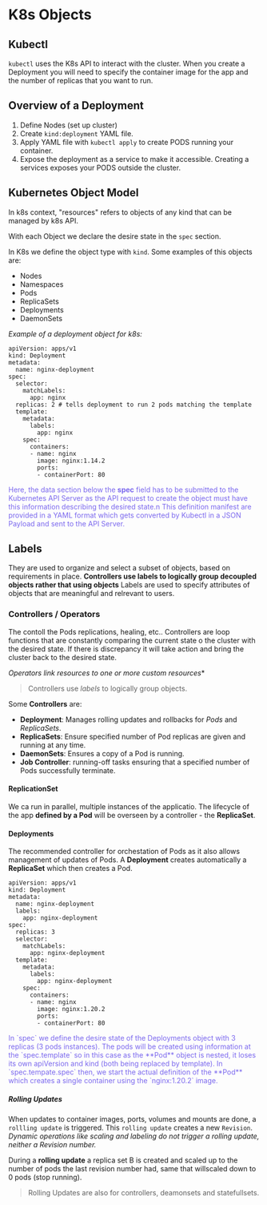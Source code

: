 # K8s Objects
## Kubectl
`kubectl` uses the K8s API to interact with the cluster.
When you create a Deployment you will need to specify the container image for the app and the number of replicas that you want to run.

## Overview of a Deployment
1. Define Nodes (set up cluster)
2. Create `kind:deployment` YAML file.
3. Apply YAML file with `kubectl apply` to create PODS running your container.
4. Expose the deployment as a service to make it accessible. Creating a services exposes your PODS outside the cluster.

## Kubernetes Object Model
In k8s context, "resources" refers to objects of any kind that can be managed by k8s API.

With each Object we declare the desire state in the `spec` section.

In K8s we define the object type with `kind`. Some examples of this objects are:
- Nodes
- Namespaces
- Pods
- ReplicaSets
- Deployments
- DaemonSets

*Example of a deployment object for k8s:*
```
apiVersion: apps/v1
kind: Deployment
metadata:
  name: nginx-deployment
spec:
  selector:
    matchLabels:
      app: nginx
  replicas: 2 # tells deployment to run 2 pods matching the template
  template:
    metadata:
      labels:
        app: nginx
    spec:
      containers:
      - name: nginx
        image: nginx:1.14.2
        ports:
        - containerPort: 80
```


<span style="color:mediumslateblue;">Here, the data section below the **spec** field has to be submitted to the Kubernetes API Server as the API request to create the object must have this information describing the desired state.n
This definition manifest are provided in a YAML format which gets converted by Kubectl in a JSON Payload and sent to the API Server.
</span>


## Labels
They are used to organize and select a subset of objects, based on requirements in place.
**Controllers use labels to logically group decoupled objects rather that using objects**
Labels are used to specify attributes of objects that are meaningful and relrevant to users.


### Controllers / Operators
The contoll the Pods replications, healing, etc..
Controllers are loop functions that are constantly comparing the current state o the cluster with the desired state. If there is discrepancy it will take action and bring the cluster back to the desired state.

*Operators link resources to one or more custom resources**

> Controllers use *labels* to logically group objects.

Some **Controllers** are:
- **Deployment**: Manages rolling updates and rollbacks for *Pods* and *ReplicaSets*.
- **ReplicaSets**: Ensure specified number of Pod replicas are given and running at any time.
- **DaemonSets**: Ensures a copy of a Pod is running.
- **Job Controller**: running-off tasks ensuring that a specified number of Pods successfully terminate.

#### ReplicationSet
We ca run in parallel, multiple instances of the applicatio. The lifecycle of the app **defined by a Pod**
 will be overseen by a controller - the **ReplicaSet**.

#### Deployments
The recommended controller for orchestation of Pods as it also allows management of updates of Pods.
A **Deployment** creates automatically a **ReplicaSet** which then creates a Pod.

```
apiVersion: apps/v1
kind: Deployment
metadata:
  name: nginx-deployment
  labels:
    app: nginx-deployment
spec:
  replicas: 3
  selector:
    matchLabels:
      app: nginx-deployment
  template:
    metadata:
      labels:
        app: nginx-deployment
    spec:
      containers:
      - name: nginx
        image: nginx:1.20.2
        ports:
        - containerPort: 80

```
<span style="color:mediumslateblue;">
In `spec` we define the desire state of the Deployments object with 3 replicas (3 pods instances).
The pods will be created using information at the `spec.template` so in this case as the **Pod** object is nested, it loses its own apiVersion and kind (both being replaced by template).
In `spec.tempate.spec` then, we start the actual definition of the **Pod** which creates a single container using the `nginx:1.20.2` image.
</span>

##### Rolling Updates
When updates to container images, ports, volumes and mounts are done, a `rollling update` is triggered. This `rolling update` creates a new `Revision`.
*Dynamic operations like scaling and labeling do not trigger a rolling update, neither a Revision number.*

During a **rolling update** a replica set B is created and scaled up to the number of pods the last revision number had, same that willscaled down to 0 pods (stop running).

>Rolling Updates are also for controllers, deamonsets and statefullsets.